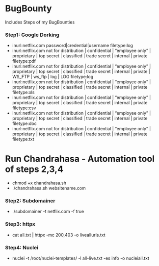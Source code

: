 # BugBounty
Includes Steps of my BugBounties

### Step1: Google Dorking
- inurl:netflix.com password|credential|username filetype:log
- inurl:netflix.com not for distribution | confidential | “employee only” | proprietary | top secret | classified | trade secret | internal | private filetype:pdf
- inurl:netflix.com not for distribution | confidential | “employee only” | proprietary | top secret | classified | trade secret | internal | private | WS_FTP | ws_ftp | log | LOG filetype:log
- inurl:netflix.com not for distribution | confidential | “employee only” | proprietary | top secret | classified | trade secret | internal | private filetype:xls
- inurl:netflix.com not for distribution | confidential | “employee only” | proprietary | top secret | classified | trade secret | internal | private filetype:csv
- inurl:netflix.com not for distribution | confidential | “employee only” | proprietary | top secret | classified | trade secret | internal | private filetype:doc
- inurl:netflix.com not for distribution | confidential | “employee only” | proprietary | top secret | classified | trade secret | internal | private filetype:txt

# Run Chandrahasa - Automation tool of steps 2,3,4
- chmod +x chandrahasa.sh 
- ./chandrahasa.sh websitename.com

### Step2: Subdomainer
- ./subdomainer -t netflix.com -f true

### Step3: httpx
- cat all.txt | httpx -mc 200,403 -o liveallurls.txt
 
### Step4: Nuclei
- nuclei -t /root/nuclei-templates/ -l all-live.txt -es info -o nucleiall.txt

